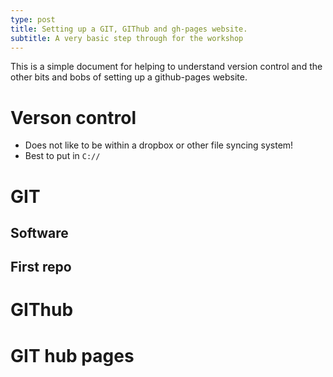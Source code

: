 ```yaml
---
type: post
title: Setting up a GIT, GIThub and gh-pages website.
subtitle: A very basic step through for the workshop
---
```


This is a simple document for helping to understand version control and the other bits and bobs of setting up a github-pages website.

# Verson control

- Does not like to be within a dropbox or other file syncing system!
- Best to put in `C://`

# GIT

## Software

## First repo

# GIThub

# GIT hub pages
